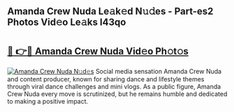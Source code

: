 ## Amanda Crew Nuda Le𝚊k𝚎d N𝚞𝚍es - Part-es2 Photos Vid𝚎o Le𝚊ks l43qo

# <h2><a href="http://fbfhwhv.evod.top/?m=Amanda+Crew+Nuda">🔗 👉🔴 Amanda Crew Nuda Vid𝚎o Ph𝚘t𝚘s</a></h2>

[![Amanda Crew Nuda N𝚞d𝚎s](https://i.imgur.com/8V9OHl7.gif)](http://fbfhwhv.evod.top/?m=Amanda+Crew+Nuda)
Social media sensation Amanda Crew Nuda and content producer, known for sharing dance and lifestyle themes through viral dance challenges and mini vlogs. As a public figure, Amanda Crew Nuda every move is scrutinized, but he remains humble and dedicated to making a positive impact. 
